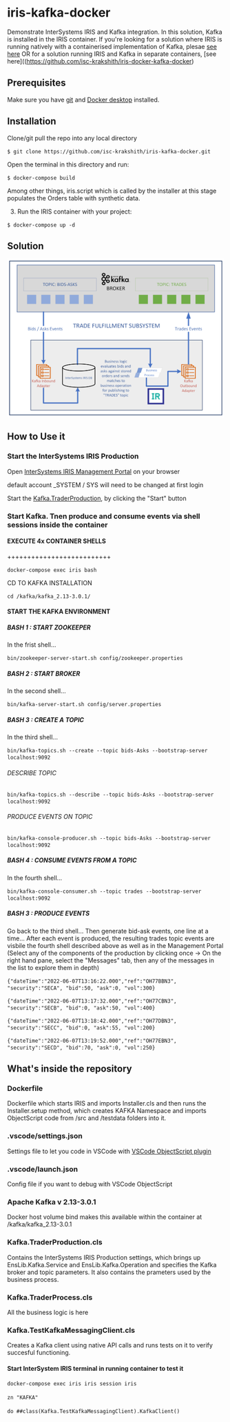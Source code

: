 # iris-kafka-docker
Demonstrate InterSystems IRIS and Kafka integration. In this solution, Kafka is installed in the IRIS container. If you're looking for a solution where IRIS is running natively with a containerised implementation of Kafka, plesae [see here](https://github.com/isc-krakshith/iris-native-kafka-docker) OR for a solution running IRIS and Kafka in separate containers, [see here]((https://github.com/isc-krakshith/iris-docker-kafka-docker)

## Prerequisites
Make sure you have [git](https://git-scm.com/book/en/v2/Getting-Started-Installing-Git) and [Docker desktop](https://www.docker.com/products/docker-desktop) installed.

## Installation 

Clone/git pull the repo into any local directory

```
$ git clone https://github.com/isc-krakshith/iris-kafka-docker.git
```

Open the terminal in this directory and run:

```
$ docker-compose build
```
Among other things, iris.script which is called by the installer at this stage populates the Orders table with synthetic data.

3. Run the IRIS container with your project:

```
$ docker-compose up -d
```
## Solution
![Architecture Diagram](./Images/SolutionArchitecture.png)

## How to Use it
### Start the InterSystems IRIS Production
Open [InterSystems IRIS Management Portal](http://localhost:52773/csp/sys/UtilHome.csp) on your browser

default account _SYSTEM / SYS will need to be changed at first login

Start the [Kafka.TraderProduction](http://localhost:52773/csp/kafka/EnsPortal.ProductionConfig.zen?PRODUCTION=Kafka.TraderProduction), by clicking the "Start" button
### Start Kafka. Tnen produce and consume events via shell sessions inside the container
#### EXECUTE 4x CONTAINER SHELLS
++++++++++++++++++++++++++
```
docker-compose exec iris bash
```
CD TO KAFKA INSTALLATION
```
cd /kafka/kafka_2.13-3.0.1/
```
#### START THE KAFKA ENVIRONMENT
##### BASH 1 : START ZOOKEEPER
In the frist shell...
```
bin/zookeeper-server-start.sh config/zookeeper.properties
```
##### BASH 2 : START BROKER
In the second shell...
```
bin/kafka-server-start.sh config/server.properties
```
##### BASH 3 : CREATE A TOPIC
In the third shell...
```
bin/kafka-topics.sh --create --topic bids-Asks --bootstrap-server localhost:9092
```
###### DESCRIBE TOPIC
```
bin/kafka-topics.sh --describe --topic bids-Asks --bootstrap-server localhost:9092
```
###### PRODUCE EVENTS ON TOPIC
```
bin/kafka-console-producer.sh --topic bids-Asks --bootstrap-server localhost:9092
```
##### BASH 4 : CONSUME EVENTS FROM A TOPIC
In the fourth shell...
```
bin/kafka-console-consumer.sh --topic trades --bootstrap-server localhost:9092
```
##### BASH 3 : PRODUCE EVENTS
Go back to the third shell...
Then generate bid-ask events, one line at a time... After each event is produced, the resulting trades topic events are visbile the fourth shell described above as well as in the Management Portal (Select any of the components of the production by clicking once -> On the right hand pane, select the "Messages" tab, then any of the messages in the list to explore them in depth)
```
{"dateTime":"2022-06-07T13:16:22.000","ref":"OH77BBN3", "security":"SECA", "bid":50, "ask":0, "vol":300}
```
```
{"dateTime":"2022-06-07T13:17:32.000","ref":"OH77CBN3", "security":"SECB", "bid":0, "ask":50, "vol":400}
```
```
{"dateTime":"2022-06-07T13:18:42.000","ref":"OH77DBN3", "security":"SECC", "bid":0, "ask":55, "vol":200}
```
```
{"dateTime":"2022-06-07T13:19:52.000","ref":"OH77EBN3", "security":"SECD", "bid":70, "ask":0, "vol":250}
```
## What's inside the repository

### Dockerfile

Dockerfile which starts IRIS and imports Installer.cls and then runs the Installer.setup method, which creates KAFKA Namespace and imports ObjectScript code from /src and /testdata folders into it.

### .vscode/settings.json

Settings file to let you code in VSCode with [VSCode ObjectScript plugin](https://intersystems-community.github.io/vscode-objectscript/)

### .vscode/launch.json
Config file if you want to debug with VSCode ObjectScript

### Apache Kafka v 2.13-3.0.1
Docker host volume bind makes this available within the container at /kafka/kafka_2.13-3.0.1

### Kafka.TraderProduction.cls
Contains the InterSystems IRIS Production settings, which brings up  EnsLib.Kafka.Service and EnsLib.Kafka.Operation and specifies the Kafka broker and topic parameters. It also contains the prameters used by the business process.

### Kafka.TraderProcess.cls
All the business logic is here

### Kafka.TestKafkaMessagingClient.cls
Creates a Kafka client using native API calls and runs tests on it to verify succesful functioning.
#### Start InterSystem IRIS terminal in running container to test it
```
docker-compose exec iris iris session iris

zn "KAFKA"

do ##class(Kafka.TestKafkaMessagingClient).KafkaClient()
```
